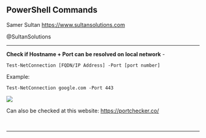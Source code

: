 ## PowerShell Commands

Samer Sultan
https://www.sultansolutions.com

@SultanSolutions

---
**Check if Hostname + Port can be resolved on local network** - 



    Test-NetConnection [FQDN/IP Address] -Port [port number]

Example:

    Test-NetConnection google.com -Port 443

<img src="https://i.imgur.com/H6yeNtI.png">

Can also be checked at this website: https://portchecker.co/
    
&nbsp;
&nbsp;

---


